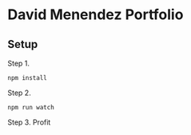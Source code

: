 # David Menendez Portfolio

## Setup
Step 1.
```
npm install
```
Step 2.
```
npm run watch
```
Step 3. Profit